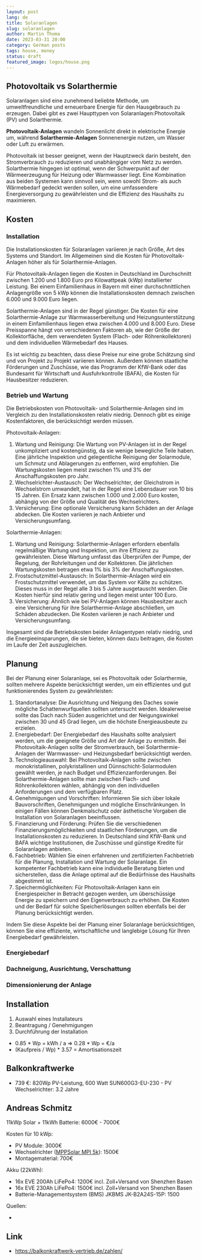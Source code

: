 ```yaml
---
layout: post
lang: de
title: Solaranlagen
slug: solaranlagen
author: Martin Thoma
date: 2023-03-31 20:00
category: German posts
tags: house, money
status: draft
featured_image: logos/house.png
---
```

## Photovoltaik vs Solarthermie

Solaranlagen sind eine zunehmend beliebte Methode, um umweltfreundliche und
erneuerbare Energie für den Hausgebrauch zu erzeugen. Dabei gibt es zwei
Haupttypen von Solaranlagen:Photovoltaik (PV) und Solarthermie.

**Photovoltaik-Anlagen** wandeln Sonnenlicht direkt in elektrische Energie um,
während **Solarthermie-Anlagen** Sonnenenergie nutzen, um Wasser oder Luft zu
erwärmen.

Photovoltaik ist besser geeignet, wenn der Hauptzweck darin besteht, den
Stromverbrauch zu reduzieren und unabhängiger vom Netz zu werden. Solarthermie
hingegen ist optimal, wenn der Schwerpunkt auf der Wärmeerzeugung für Heizung
oder Warmwasser liegt. Eine Kombination aus beiden Systemen kann sinnvoll sein,
wenn sowohl Strom- als auch Wärmebedarf gedeckt werden sollen, um eine
umfassendere Energieversorgung zu gewährleisten und die Effizienz des Haushalts
zu maximieren.

## Kosten

### Installation

Die Installationskosten für Solaranlagen variieren je nach Größe, Art des Systems und Standort. Im Allgemeinen sind die Kosten für Photovoltaik-Anlagen höher als für Solarthermie-Anlagen.

Für Photovoltaik-Anlagen liegen die Kosten in Deutschland im Durchschnitt zwischen 1.200 und 1.800 Euro pro Kilowattpeak (kWp) installierter Leistung. Bei einem Einfamilienhaus in Bayern mit einer durchschnittlichen Anlagengröße von 5 kWp können die Installationskosten demnach zwischen 6.000 und 9.000 Euro liegen.

Solarthermie-Anlagen sind in der Regel günstiger. Die Kosten für eine Solarthermie-Anlage zur Warmwasserbereitung und Heizungsunterstützung in einem Einfamilienhaus liegen etwa zwischen 4.000 und 8.000 Euro. Diese Preisspanne hängt von verschiedenen Faktoren ab, wie der Größe der Kollektorfläche, dem verwendeten System (Flach- oder Röhrenkollektoren) und dem individuellen Wärmebedarf des Hauses.

Es ist wichtig zu beachten, dass diese Preise nur eine grobe Schätzung sind und von Projekt zu Projekt variieren können. Außerdem können staatliche Förderungen und Zuschüsse, wie das Programm der KfW-Bank oder das Bundesamt für Wirtschaft und Ausfuhrkontrolle (BAFA), die Kosten für Hausbesitzer reduzieren.

### Betrieb und Wartung

Die Betriebskosten von Photovoltaik- und Solarthermie-Anlagen sind im Vergleich zu den Installationskosten relativ niedrig. Dennoch gibt es einige Kostenfaktoren, die berücksichtigt werden müssen.

Photovoltaik-Anlagen:

1. Wartung und Reinigung: Die Wartung von PV-Anlagen ist in der Regel
   unkompliziert und kostengünstig, da sie wenige bewegliche Teile haben. Eine
   jährliche Inspektion und gelegentliche Reinigung der Solarmodule, um Schmutz
   und Ablagerungen zu entfernen, wird empfohlen. Die Wartungskosten liegen
   meist zwischen 1% und 3% der Anschaffungskosten pro Jahr.
2. Wechselrichter-Austausch: Der Wechselrichter, der Gleichstrom in Wechselstrom
   umwandelt, hat in der Regel eine Lebensdauer von 10 bis 15 Jahren. Ein Ersatz
   kann zwischen 1.000 und 2.000 Euro kosten, abhängig von der Größe und
   Qualität des Wechselrichters.
3. Versicherung: Eine optionale Versicherung kann Schäden an der Anlage
   abdecken. Die Kosten variieren je nach Anbieter und Versicherungsumfang.

Solarthermie-Anlagen:

1. Wartung und Reinigung: Solarthermie-Anlagen erfordern ebenfalls regelmäßige
   Wartung und Inspektion, um ihre Effizienz zu gewährleisten. Diese Wartung
   umfasst das Überprüfen der Pumpe, der Regelung, der Rohrleitungen und der
   Kollektoren. Die jährlichen Wartungskosten betragen etwa 1% bis 3% der
   Anschaffungskosten.
2. Frostschutzmittel-Austausch: In Solarthermie-Anlagen wird ein
   Frostschutzmittel verwendet, um das System vor Kälte zu schützen. Dieses muss
   in der Regel alle 3 bis 5 Jahre ausgetauscht werden. Die Kosten hierfür sind
   relativ gering und liegen meist unter 100 Euro.
3. Versicherung: Ähnlich wie bei PV-Anlagen können Hausbesitzer auch eine
   Versicherung für ihre Solarthermie-Anlage abschließen, um Schäden abzudecken.
   Die Kosten variieren je nach Anbieter und Versicherungsumfang.

Insgesamt sind die Betriebskosten beider Anlagentypen relativ niedrig, und die
Energieeinsparungen, die sie bieten, können dazu beitragen, die Kosten im Laufe
der Zeit auszugleichen.


## Planung

Bei der Planung einer Solaranlage, sei es Photovoltaik oder Solarthermie,
sollten mehrere Aspekte berücksichtigt werden, um ein effizientes und gut
funktionierendes System zu gewährleisten:

1. Standortanalyse: Die Ausrichtung und Neigung des Daches sowie mögliche
   Schattenwurfquellen sollten untersucht werden. Idealerweise sollte das Dach
   nach Süden ausgerichtet und der Neigungswinkel zwischen 30 und 45 Grad
   liegen, um die höchste Energieausbeute zu erzielen.
2. Energiebedarf: Der Energiebedarf des Haushalts sollte analysiert werden, um
   die geeignete Größe und Art der Anlage zu ermitteln. Bei Photovoltaik-Anlagen
   sollte der Stromverbrauch, bei Solarthermie-Anlagen der Warmwasser- und
   Heizungsbedarf berücksichtigt werden.
3. Technologieauswahl: Bei Photovoltaik-Anlagen sollte zwischen
   monokristallinen, polykristallinen und Dünnschicht-Solarmodulen gewählt
   werden, je nach Budget und Effizienzanforderungen. Bei Solarthermie-Anlagen
   sollte man zwischen Flach- und Röhrenkollektoren wählen, abhängig von den
   individuellen Anforderungen und dem verfügbaren Platz.
4. Genehmigungen und Vorschriften: Informieren Sie sich über lokale
   Bauvorschriften, Genehmigungen und mögliche Einschränkungen. In einigen
   Fällen können Denkmalschutz oder ästhetische Vorgaben die Installation von
   Solaranlagen beeinflussen.
5. Finanzierung und Förderung: Prüfen Sie die verschiedenen
   Finanzierungsmöglichkeiten und staatlichen Förderungen, um die
   Installationskosten zu reduzieren. In Deutschland sind KfW-Bank und BAFA
   wichtige Institutionen, die Zuschüsse und günstige Kredite für Solaranlagen
   anbieten.
6. Fachbetrieb: Wählen Sie einen erfahrenen und zertifizierten Fachbetrieb für
   die Planung, Installation und Wartung der Solaranlage. Ein kompetenter
   Fachbetrieb kann eine individuelle Beratung bieten und sicherstellen, dass
   die Anlage optimal auf die Bedürfnisse des Haushalts abgestimmt ist.
7. Speichermöglichkeiten: Für Photovoltaik-Anlagen kann ein Energiespeicher in
   Betracht gezogen werden, um überschüssige Energie zu speichern und den
   Eigenverbrauch zu erhöhen. Die Kosten und der Bedarf für solche
   Speicherlösungen sollten ebenfalls bei der Planung berücksichtigt werden.

Indem Sie diese Aspekte bei der Planung einer Solaranlage berücksichtigen,
können Sie eine effiziente, wirtschaftliche und langlebige Lösung für Ihren
Energiebedarf gewährleisten.

### Energiebedarf

### Dachneigung, Ausrichtung, Verschattung

### Dimensionierung der Anlage

## Installation

1. Auswahl eines Installateurs
2. Beantragung / Genehmigungen
3. Durchführung der Installation


* 0.85 * Wp = kWh / a => 0.28 * Wp = €/a
* (Kaufpreis / Wp) * 3.57 = Amortisationszeit

## Balkonkraftwerke

* 739 €: 820Wp PV-Leistung, 600 Watt SUN600G3-EU-230 - PV Wechselrichter: 3.2 Jahre

## Andreas Schmitz

11kWp Solar + 11kWh Batterie: 6000€ - 7000€

Kosten für 10 kWp:

* PV Module: 3000€
* Wechselrichter ([MPPSolar MPI 5k](https://www.mppsolar.com/v3/)): 1500€
* Montagematerial: 700€

Akku (22kWh):

* 16x EVE 200Ah LiFePo4: 1200€ incl. Zoll+Versand von Shenzhen Basen
* 16x EVE 230Ah LiFePo4: 1500€ incl. Zoll+Versand von Shenzhen Basen
* Batterie-Managementsystem (BMS) JKBMS JK-B2A24S-15P: 1500

Quellen:

* [](https://www.youtube.com/watch?v=u5AHvMADN_I)



## Link

* https://balkonkraftwerk-vertrieb.de/zahlen/
